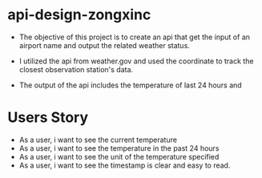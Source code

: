 # api-design-zongxinc
- The objective of this project is to create an api that get the input of an airport name and output the related weather status.

- I utilized the api from weather.gov and used the coordinate to track the closest observation station's data.

- The output of the api includes the temperature of last 24 hours and 

# Users Story
- As a user, i want to see the current temperature
- As a user, i want to see the temperature in the past 24 hours
- As a user, i want to see the unit of the temperature specified
- As a user, i want to see the timestamp is clear and easy to read.
